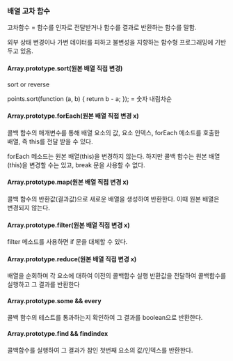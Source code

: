### 배열 고차 함수

고차함수 = 함수를 인자로 전달받거나 함수를 결과로 반환하는 함수를 말함.

외부 상태 변경이나 가변 데이터를 피하고 불변성을 지향하는 함수형 프로그래밍에 기반 두고 있음.

#### Array.prototype.sort(원본 배열 직접 변경)

sort or reverse

points.sort(function (a, b) { return b - a; });  = 숫자 내림차순

#### Array.prototype.forEach(원본 배열 직접 변경 x)

콜백 함수의 매개변수를 통해 배열 요소의 값, 요소 인덱스, forEach 메소드를 호출한 배열, 즉 this를 전달 받을 수 있다.

forEach 메소드는 원본 배열(this)을 변경하지 않는다. 하지만 콜백 함수는 원본 배열(this)을 변경할 수는 있고, break 문을 사용할 수 없다.

#### Array.prototype.map(원본 배열 직접 변경 x)

콜백 함수의 반환값(결과값)으로 새로운 배열을 생성하여 반환한다. 이때 원본 배열은 변경되지 않는다.

#### Array.prototype.filter(원본 배열 직접 변경 x)

filter 메소드를 사용하면 if 문을 대체할 수 있다.

#### Array.prototype.reduce(원본 배열 직접 변경  x)

배열을 순회하며 각 요소에 대하여 이전의 콜백함수 실행 반환값을 전달하여 콜백함수를 실행하고 그 결과를 반환한다

#### Array.prototype.some && every

콜백 함수의 테스트를 통과하는지 확인하여 그 결과를 boolean으로 반환한다.

#### Array.prototype.find && findindex

콜백함수를 실행하여 그 결과가 참인 첫번째 요소의 값/인덱스를 반환한다.